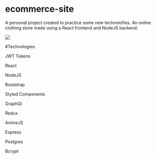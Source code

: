 # ecommerce-site
A personal project created to practice some new technolofies. An online clothing store made using a React frontend and NodeJS backend.

![](https://media3.giphy.com/media/vR1eH5yPDr3Twn0Mf1/giphy.gif)

#Technologies

JWT Tokens

React

NodeJS

Bootstrap

Styled Components

GraphQl

Redux

AnimeJS

Express

Postgres

Bcrypt

